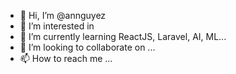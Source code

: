 - 👋 Hi, I’m @annguyez
- 👀 I’m interested in 
- 🌱 I’m currently learning ReactJS, Laravel, AI, ML...
- 💞️ I’m looking to collaborate on ...
- 📫 How to reach me ...

<!---
annguyez/annguyez is a ✨ special ✨ repository because its `README.md` (this file) appears on your GitHub profile.
You can click the Preview link to take a look at your changes.
--->
